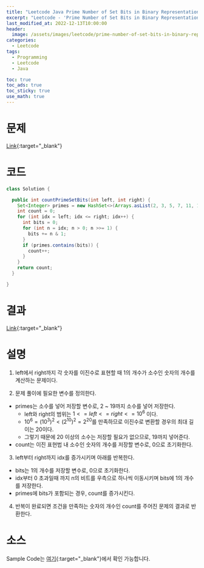 ```yaml
---
title: "Leetcode Java Prime Number of Set Bits in Binary Representation"
excerpt: "Leetcode - 'Prime Number of Set Bits in Binary Representation' 문제 Java 풀이"
last_modified_at: 2022-12-13T10:00:00
header:
  image: /assets/images/leetcode/prime-number-of-set-bits-in-binary-representation.png
categories:
  - Leetcode
tags:
  - Programming
  - Leetcode
  - Java

toc: true
toc_ads: true
toc_sticky: true
use_math: true
---
```

# 문제
[Link](https://leetcode.com/problems/prime-number-of-set-bits-in-binary-representation){:target="_blank"}

# 코드
```java
class Solution {

  public int countPrimeSetBits(int left, int right) {
    Set<Integer> primes = new HashSet<>(Arrays.asList(2, 3, 5, 7, 11, 13, 17, 19));
    int count = 0;
    for (int idx = left; idx <= right; idx++) {
      int bits = 0;
      for (int n = idx; n > 0; n >>= 1) {
        bits += n & 1;
      }
      if (primes.contains(bits)) {
        count++;
      }
    }
    return count;
  }

}
```

# 결과
[Link](https://leetcode.com/problems/prime-number-of-set-bits-in-binary-representation/submissions/858894488/){:target="_blank"}

# 설명
1. left에서 right까지 각 숫자를 이진수로 표현할 때 1의 개수가 소수인 숫자의 개수를 계산하는 문제이다.

2. 문제 풀이에 필요한 변수를 정의한다.
- primes는 소수를 넣어 저장할 변수로, 2 ~ 19까지 소수를 넣어 저장한다.
  - left와 right의 범위는 $1 <= left <= right <= 10^6$ 이다.
  - $10^6 = (10^3)^2 < (2^{10})^2 = 2^{20}$를 만족하므로 이진수로 변환할 경우의 최대 길이는 20이다.
  - 그렇기 때문에 20 이상의 소수는 저장할 필요가 없으므로, 19까지 넣어준다.
- count는 이진 표현법 내 소수인 숫자의 개수를 저장할 변수로, 0으로 초기화한다.

3. left부터 right까지 idx를 증가시키며 아래를 반복한다.
- bits는 1의 개수를 저장할 변수로, 0으로 초기화한다.
- idx부터 0 초과일때 까지 n의 비트를 우측으로 하나씩 이동시키며 bits에 1의 개수를 저장한다.
- primes에 bits가 포함되는 경우, count를 증가시킨다.

4. 반복이 완료되면 조건을 만족하는 숫자의 개수인 count를 주어진 문제의 결과로 반환한다.

# 소스
Sample Code는 [여기](https://github.com/GracefulSoul/leetcode/blob/master/src/main/java/gracefulsoul/problems/PrimeNumberOfSetBitsInBinaryRepresentation.java){:target="_blank"}에서 확인 가능합니다.